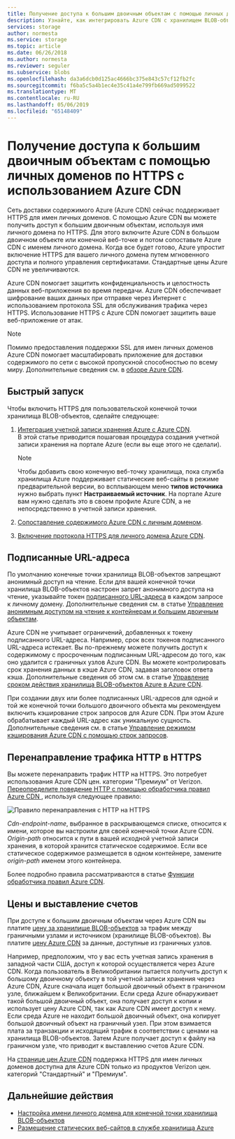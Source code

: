 ```yaml
---
title: Получение доступа к большим двоичным объектам с помощью личных доменов по HTTPS с использованием Azure CDN
description: Узнайте, как интегрировать Azure CDN с хранилищем BLOB-объектов для доступа к большим двоичным объектам с помощью личных доменов по HTTPS
services: storage
author: normesta
ms.service: storage
ms.topic: article
ms.date: 06/26/2018
ms.author: normesta
ms.reviewer: seguler
ms.subservice: blobs
ms.openlocfilehash: da3a6dcb0d125ac4666bc375e843c57cf12fb2fc
ms.sourcegitcommit: f6ba5c5a4b1ec4e35c41a4e799fb669ad5099522
ms.translationtype: MT
ms.contentlocale: ru-RU
ms.lasthandoff: 05/06/2019
ms.locfileid: "65148409"
---
```

# <a name="use-azure-cdn-to-access-blobs-with-custom-domains-over-https"></a>Получение доступа к большим двоичным объектам с помощью личных доменов по HTTPS с использованием Azure CDN

Сеть доставки содержимого Azure (Azure CDN) сейчас поддерживает HTTPS для имен личных доменов. С помощью Azure CDN вы можете получить доступ к большим двоичным объектам, используя имя личного домена по HTTPS. Для этого включите Azure CDN в большом двоичном объекте или конечной веб-точке и потом сопоставьте Azure CDN с именем личного домена. Когда все будет готово, Azure упростит включение HTTPS для вашего личного домена путем мгновенного доступа и полного управления сертификатами. Стандартные цены Azure CDN не увеличиваются.

Azure CDN помогает защитить конфиденциальность и целостность данных веб-приложения во время передачи. Azure CDN обеспечивает шифрование ваших данных при отправке через Интернет с использованием протокола SSL для обслуживания трафика через HTTPS. Использование HTTPS c Azure CDN помогает защитить ваше веб-приложение от атак.

> [!NOTE]  
> Помимо предоставления поддержки SSL для имен личных доменов Azure CDN помогает масштабировать приложение для доставки содержимого по сети с высокой пропускной способностью по всему миру. Дополнительные сведения см. в [обзоре Azure CDN](../../cdn/cdn-overview.md).

## <a name="quickstart"></a>Быстрый запуск

Чтобы включить HTTPS для пользовательской конечной точки хранилища BLOB-объектов, сделайте следующее:

1.  [Интеграция учетной записи хранения Azure с Azure CDN](../../cdn/cdn-create-a-storage-account-with-cdn.md).  
    В этой статье приводится пошаговая процедура создания учетной записи хранения на портале Azure (если вы еще этого не сделали).

    > [!NOTE]  
    > Чтобы добавить свою конечную веб-точку хранилища, пока служба хранилища Azure поддерживает статические веб-сайты в режиме предварительной версии, во всплывающем меню **типов источника** нужно выбрать пункт **Настраиваемый источник**. На портале Azure вам нужно сделать это в своем профиле Azure CDN, а не непосредственно в учетной записи хранения.

2.  [Сопоставление содержимого Azure CDN с личным доменом](../../cdn/cdn-map-content-to-custom-domain.md).

3.  [Включение протокола HTTPS для личного домена Azure CDN](../../cdn/cdn-custom-ssl.md).

## <a name="shared-access-signatures"></a>Подписанные URL-адреса

По умолчанию конечные точки хранилища BLOB-объектов запрещают анонимный доступ на чтение. Если для вашей конечной точки хранилища BLOB-объектов настроен запрет анонимного доступа на чтение, указывайте токен [подписанного URL-адреса](../common/storage-dotnet-shared-access-signature-part-1.md?toc=%2fazure%2fstorage%2fblobs%2ftoc.json) в каждом запросе к личному домену. Дополнительные сведения см. в статье [Управление анонимным доступом на чтение к контейнерам и большим двоичным объектам](storage-manage-access-to-resources.md).

Azure CDN не учитывает ограничений, добавленных к токену подписанного URL-адреса. Например, срок всех токенов подписанного URL-адреса истекает. Вы по-прежнему можете получить доступ к содержимому с просроченным подписанным URL-адресом до того, как оно удалится с граничных узлов Azure CDN. Вы можете контролировать срок хранения данных в кэше Azure CDN, задавая заголовок ответа кэша. Дополнительные сведения об этом см. в статье [Управление сроком действия хранилища BLOB-объектов Azure в Azure CDN](../../cdn/cdn-manage-expiration-of-blob-content.md).

При создании двух или более подписанных URL-адресов для одной и той же конечной точки большого двоичного объекта мы рекомендуем включить кэширование строк запросов для Azure CDN. При этом Azure обрабатывает каждый URL-адрес как уникальную сущность. Дополнительные сведения см. в статье [Управление режимом кэширования Azure CDN с помощью строк запросов](../../cdn/cdn-query-string.md).

## <a name="http-to-https-redirection"></a>Перенаправление трафика HTTP в HTTPS

Вы можете перенаправить трафик HTTP на HTTPS. Это потребует использования Azure CDN цен. категории "Премиум" от Verizon. [Переопределите поведение HTTP с помощью обработчика правил Azure CDN ](../../cdn/cdn-rules-engine.md), используя следующее правило:

![Правило перенаправления с HTTP на HTTPS](./media/storage-https-custom-domain-cdn/redirect-to-https.png)

*Cdn-endpoint-name*, выбранное в раскрывающемся списке, относится к имени, которое вы настроили для своей конечной точки Azure CDN. *Origin-path* относится к пути в вашей исходной учетной записи хранения, в которой хранится статическое содержимое. Если все статическое содержимое размещается в одном контейнере, замените *origin-path* именем этого контейнера.

Более подробно правила рассматриваются в статье [Функции обработчика правил Azure CDN](../../cdn/cdn-rules-engine-reference-features.md).

## <a name="pricing-and-billing"></a>Цены и выставление счетов

При доступе к большим двоичным объектам через Azure CDN вы платите [цену за хранилище BLOB-объектов](https://azure.microsoft.com/pricing/details/storage/blobs/) за трафик между граничными узлами и источником (хранилище BLOB-объектов). Вы платите [цену Azure CDN](https://azure.microsoft.com/pricing/details/cdn/) за данные, доступные из граничных узлов.

Например, предположим, что у вас есть учетная запись хранения в западной части США, доступ к которой осуществляется через Azure CDN. Когда пользователь в Великобритании пытается получить доступ к большому двоичному объекту в той учетной записи хранения через Azure CDN, Azure сначала ищет большой двоичный объект в граничном узле, ближайшем к Великобритании. Если среда Azure обнаруживает такой большой двоичный объект, она получает доступ к копии и использует цену Azure CDN, так как Azure CDN имеет доступ к нему. Если среда Azure не находит большой двоичный объект, она копирует большой двоичный объект на граничный узел. При этом взимается плата за транзакции и исходящий трафик в соответствии с ценами на хранилища BLOB-объектов. Затем Azure получает доступ к файлу на граничном узле, что приводит к выставлению счетов Azure CDN.

На [странице цен Azure CDN](https://azure.microsoft.com/pricing/details/cdn/) поддержка HTTPS для имен личных доменов доступна для Azure CDN только из продуктов Verizon цен. категорий "Стандартный" и "Премиум".

## <a name="next-steps"></a>Дальнейшие действия

* [Настройка имени личного домена для конечной точки хранилища BLOB-объектов](storage-custom-domain-name.md)
* [Размещение статических веб-сайтов в службе хранилища Azure](storage-blob-static-website.md)
